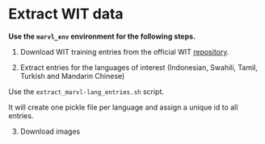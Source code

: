 # Extract WIT data

**Use the `marvl_env` environment for the following steps.**

1. Download WIT training entries from the official WIT [repository](https://github.com/google-research-datasets/wit/blob/main/DATA.md).

2. Extract entries for the languages of interest (Indonesian, Swahili, Tamil, Turkish and Mandarin Chinese)

Use the `extract_marvl-lang_entries.sh` script.

It will create one pickle file per language and assign a unique id to all entries.

3. Download images


